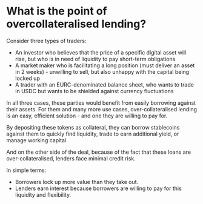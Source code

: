 # What is the point of overcollateralised lending?

Consider three types of traders:

* An investor who believes that the price of a specific digital asset will rise, but who is in need of liquidity to pay short-term obligations
* A market maker who is facilitating a long position (must deliver an asset in 2 weeks) - unwilling to sell, but also unhappy with the capital being locked up
* A trader with an EURC-denominated balance sheet, who wants to trade in USDC but wants to be shielded against currency fluctuations

In all three cases, these parties would benefit from easily borrowing against their assets. For them and many more use cases, over-collateralised lending is an easy, efficient solution - and one they are willing to pay for.

By depositing these tokens as collateral, they can borrow stablecoins against them to quickly find liquidity, trade to earn additional yield, or manage working capital.

And on the other side of the deal, because of the fact that these loans are over-collateralised, lenders face minimal credit risk.

In simple terms:

* Borrowers lock up more value than they take out.
* Lenders earn interest because borrowers are willing to pay for this liquidity and flexibility.
